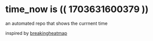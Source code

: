 # time_now is (( 1703631600379 ))

an automated repo that shows the currnent time

inspired by [breakingheatmap](https://github.com/breakingheatmap/breakingheatmap)